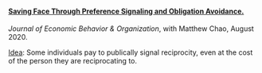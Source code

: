 ---
---

#### [Saving Face Through Preference Signaling and Obligation Avoidance.](https://www.sciencedirect.com/science/article/pii/S0167268120300998)

_Journal of Economic Behavior & Organization_, with Matthew Chao, August 2020.

<ins>Idea</ins>: Some individuals pay to publically signal reciprocity, even at the cost of the person they are reciprocating to.
